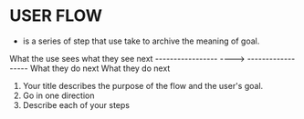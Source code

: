 # USER FLOW
- is a series of step that use take to archive the meaning of goal.

What the use sees           what they see next
-----------------   ---->   ------------------
What they do next           What they do next

1. Your title describes the purpose of the flow and the user's goal.
2. Go in one direction
3. Describe each of your steps